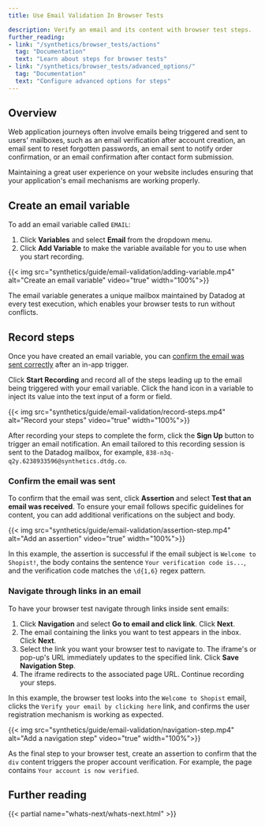 ```yaml
---
title: Use Email Validation In Browser Tests

description: Verify an email and its content with browser test steps.
further_reading:
- link: "/synthetics/browser_tests/actions"
  tag: "Documentation"
  text: "Learn about steps for browser tests"
- link: "/synthetics/browser_tests/advanced_options/"
  tag: "Documentation"
  text: "Configure advanced options for steps"
---
```


## Overview

Web application journeys often involve emails being triggered and sent to users' mailboxes, such as an email verification after account creation, an email sent to reset forgotten passwords, an email sent to notify order confirmation, or an email confirmation after contact form submission.

Maintaining a great user experience on your website includes ensuring that your application's email mechanisms are working properly.

## Create an email variable

To add an email variable called `EMAIL`:

1. Click **Variables** and select **Email** from the dropdown menu.
2. Click **Add Variable** to make the variable available for you to use when you start recording.

{{< img src="synthetics/guide/email-validation/adding-variable.mp4" alt="Create an email variable" video="true" width="100%">}}

The email variable generates a unique mailbox maintained by Datadog at every test execution, which enables your browser tests to run without conflicts.

## Record steps

Once you have created an email variable, you can [confirm the email was sent correctly](#confirm-the-email-was-sent) after an in-app trigger.

Click **Start Recording** and record all of the steps leading up to the email being triggered with your email variable. Click the hand icon in a variable to inject its value into the text input of a form or field.

{{< img src="synthetics/guide/email-validation/record-steps.mp4" alt="Record your steps" video="true" width="100%">}}

After recording your steps to complete the form, click the **Sign Up** button to trigger an email notification. An email tailored to this recording session is sent to the Datadog mailbox, for example, `838-n3q-q2y.6238933596@synthetics.dtdg.co`.

### Confirm the email was sent

To confirm that the email was sent, click **Assertion** and select **Test that an email was received**. To ensure your email follows specific guidelines for content, you can add additional verifications on the subject and body.

{{< img src="synthetics/guide/email-validation/assertion-step.mp4" alt="Add an assertion" video="true" width="100%">}}

In this example, the assertion is successful if the email subject is `Welcome to Shopist!`, the body contains the sentence `Your verification code is...`, and the verification code matches the `\d{1,6}` regex pattern.

### Navigate through links in an email

To have your browser test navigate through links inside sent emails:

1. Click **Navigation** and select **Go to email and click link**. Click **Next**.
2. The email containing the links you want to test appears in the inbox. Click **Next**.
3. Select the link you want your browser test to navigate to. The iframe's or pop-up's URL immediately updates to the specified link. Click **Save Navigation Step**.
4. The iframe redirects to the associated page URL. Continue recording your steps.

In this example, the browser test looks into the `Welcome to Shopist` email, clicks the `Verify your email by clicking here` link, and confirms the user registration mechanism is working as expected.

{{< img src="synthetics/guide/email-validation/navigation-step.mp4" alt="Add a navigation step" video="true" width="100%">}}

As the final step to your browser test, create an assertion to confirm that the `div` content triggers the proper account verification. For example, the page contains `Your account is now verified`.


## Further reading

{{< partial name="whats-next/whats-next.html" >}}

